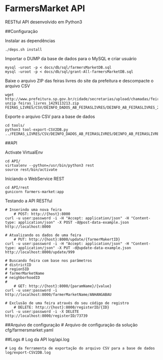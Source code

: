 # FarmersMarket API
RESTful API desenvolvido em Python3


##Configuração

Instalar as dependências

	./deps.sh install

Importar o DUMP da base de dados para o MySQL e criar usuário

	mysql -uroot -p < docs/db/sql/farmersMarketDB.sql
	mysql -uroot -p < docs/db/sql/grant-All-farmersMarketDB.sql

Baixe o arquivo ZIP das feiras livres do site da prefeitura e descompacte o arquivo CSV

	wget http://www.prefeitura.sp.gov.br/cidade/secretarias/upload/chamadas/feiras_livres_1429113213.zip
	unzip feiras_livres_1429113213.zip FEIRAS_LIVRES/CSV/DEINFO_DADOS_AB_FEIRASLIVRES/DEINFO_AB_FEIRASLIVRES_2014.csv

Exporte o arquivo CSV para a base de dados

	cd tools/
	python3 tool-export-CSV2DB.py ../FEIRAS_LIVRES/CSV/DEINFO_DADOS_AB_FEIRASLIVRES/DEINFO_AB_FEIRASLIVRES_2014.csv


##API

Activate VirtualEnv

	cd API/
	virtualenv --python=/usr/bin/python3 rest
	source rest/bin/activate

Iniciando o WebService REST

	cd API/rest
	gunicorn farmers-market:app

Testando a API RESTful

	# Inserindo uma nova feira
        # POST: http://{host}:8000
	curl -u user:password -i -H "Accept: application/json" -H "Content-type: application/json" -X POST -d@post-data-example.json http://localhost:8000

	# Atualizando os dados de uma feira
        # PUT: http://{host}:8000/update/{farmerMakertID}
	curl -u user:password -i -H "Accept: application/json" -H "Content-type: application/json" -X PUT -d@update-data-example.json http://localhost:8000/update/999

	# Buscando feira com base nos parâmetros
	# districtID
	# region5ID
	# farmerMarketName
	# neighborhoodID
	#
        # GET: http://{host}:8000/{paramName}/{value}
	curl -u user:password -i http://localhost:8000/farmerMarketName/ANHANGABAU

	# Exclusão de uma feira através do seu código de registro
        # DELETE: http://{host}:8000/registerID/{ID}
	curl -u user:password -i -X DELETE http://localhost:8000/registerID/73739


##Arquivo de configuração
	# Arquivo de configuração da solução
	cfg/farmersmarket.yaml


##Logs
        # Log da API
        log/api.log

	# Log da ferramenta de exportação do arquivo CSV para a base de dados
	log/export-CSV2DB.log
